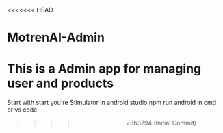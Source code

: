 <<<<<<< HEAD
# MotrenAI-Admin
This is a Admin app for managing user and products
=======
Start with 
start you're Stimulator in android studio
npm run android in cmd or vs code
>>>>>>> 23b3794 (Initial Commit)
